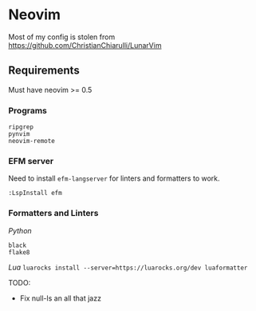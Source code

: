 # Neovim

Most of my config is stolen from https://github.com/ChristianChiarulli/LunarVim

## Requirements
Must have neovim >= 0.5

### Programs

```
ripgrep
pynvim
neovim-remote
```

### EFM server
Need to install `efm-langserver` for linters and formatters to work.

```
:LspInstall efm

```

### Formatters and Linters
*Python*
```
black
flake8
```

*Lua*
`luarocks install --server=https://luarocks.org/dev luaformatter`



TODO:
- Fix null-ls an all that jazz
